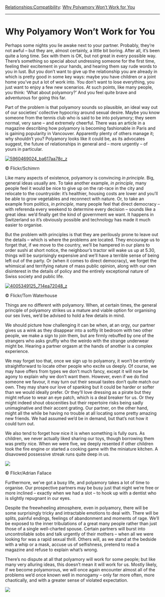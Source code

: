[Relationships:](https://www.theschooloflife.com/thebookoflife/category/relationships/)[Compatibility](https://www.theschooloflife.com/thebookoflife/category/relationships/compatibility/): [Why Polyamory Won’t Work for You](https://www.theschooloflife.com/thebookoflife/why-polyamory-wont-work-for-you/)

* * *

# Why Polyamory Won’t Work for You

Perhaps some nights you lie awake next to your partner. Probably, they’re not awful – but they are, almost certainly, a little bit boring. After all, it’s been quite a long time. Sex with them is OK, but not great in every possible way. There’s something so special about undressing someone for the first time, feeling their excitement in your hands, and hearing them say rude words to you in lust. But you don’t want to give up the relationship you are already in which is pretty good in some key ways: maybe you have children or a joint home you’ve put a lot of work into. You don’t want to lose everything, you just want to enjoy a few new scenarios. At such points, like many people, you think: ‘What about polyamory?’ And you feel quite brave and adventurous for going this far.

Part of the problem is that polyamory sounds so plausible, an ideal way out of our societies’ collective hypocrisy around sexual desire. Maybe you know someone from the tennis club who is said to be into polyamory; they seem normal, very sane – and extremely cheerful. There was an article in a magazine describing how polyamory is becoming fashionable in Paris and is gaining popularity in Vancouver. Apparently plenty of others manage it; why shouldn’t you? Polyamory looks like it could be, as its advocates suggest, the future of relationships in general and – more urgently – of yours in particular.

[![5960469024_ba617aa78c_z](https://www.theschooloflife.com/thebookoflife/wp-content/uploads/2016/09/5960469024_ba617aa78c_z.jpg)](http://www.thebookoflife.org/wp-content/uploads/2016/09/5960469024_ba617aa78c_z.jpg)

© Flickr/Schimrn

Like many aspects of existence, polyamory is convincing _in principle_. Big, general ideas usually are. To take another example, _in principle_, many people feel it would be nice to give up on the rat-race in the city and relocate to the countryside: it’s healthier, housing costs are lower and you’ll be able to grow vegetables and reconnect with nature. Or, to take an example from politics, _in principle_, many people feel that direct democracy – with referenda every weekend to determine every decision – sounds like a great idea: we’d finally get the kind of government we want. It happens in Switzerland so it’s obviously possible and technology has made it much easier&nbsp;to organise.

But the problem with principles is that they are perilously prone to leave out the details – which is where the problems are located. They encourage us to forget that, if we move to the country, we’ll be hampered in our plans to order sushi at short notice, the neighbour’s tractor will wake us up at 5.30, things will be surprisingly expensive and we’ll have a terrible sense of being left out of the party. Or (when it comes to direct democracy), we forget the whimsical and terrifying nature of mass public opinion, along with our own disinterest in the details of policy and the entirely exceptional nature of Swiss society and public life.

[![4005349125_714ea72048_z](https://www.theschooloflife.com/thebookoflife/wp-content/uploads/2016/09/4005349125_714ea72048_z.jpg)](http://www.thebookoflife.org/wp-content/uploads/2016/09/4005349125_714ea72048_z.jpg)

© Flickr/Tom Waterhouse

Things are no different with polyamory. When, at certain times, the general principle of polyamory strikes us a mature and viable option for organising our sex lives, we’d be advised to hold a few details in mind.

We should picture how challenging it can be when, at an orgy, our partner gives us a wink as they disappear into a softly lit bedroom with two other people, we make a sign to join them, but are firmly rebuffed by one of the strangers who asks gruffly who the weirdo with the strange underwear might be. Hearing a partner orgasm at the hands of another is a complex experience.

We may forget too that, once we sign up to polyamory, it won’t be entirely straightforward to locate other people who excite us deeply. Of course, we may have offers from types we don’t much fancy, except it will now be agony to explain why we don’t want them. However, even if we do find someone we favour, it may turn out their sexual tastes don’t quite match our own. They may share our love of spanking but it could be harder or softer than we would ideally prefer. Or they’ll love dressing as a pirate but they might refuse to wear an eye patch, which is a deal breaker for us. Or they might indeed shout obscenities but their repertoire risks being sadly unimaginative and their accent grating. Our partner, on the other hand, might all the while be having no trouble at all locating some pretty amazing new friends. We had assumed we’d be in demand, but that’s not how it could turn out.

We also tend to forget how nice it is when something is fully ours. As children, we never actually liked sharing our toys, though borrowing them was pretty nice. When we were five, we deeply resented if other children took the fire engine or started a cooking game with the miniature kitchen. A disavowed possessive streak runs quite deep in us.

 ![](https://www.theschooloflife.com/thebookoflife/wp-content/uploads/2016/09/14648182507_f951439f13_z.jpg)

© Flickr/Adrian Fallace

Furthermore, we’ve got a busy life, and polyamory takes a lot of time to organise. Our prospective partners may be busy just that night we’re free or more inclined – exactly when we had a slot – to hook up with a dentist who is slightly repugnant in our eyes.

Despite the freewheeling atmosphere, even in polyamory, there will be some surprisingly tricky and intractable emotions to deal with. There will be splits, painful endings, feelings of abandonment and moments of rage. We’ll be exposed to the inner tribulations of a great many people rather than just those of a single well-charted spouse. Certain partners will burst into uncontrollable sobs and talk urgently of their mothers – when all we were looking for was a rapid sexual thrill. Others will, as we stand at the bedside with a whip or a mask, accuse us of selfishness, pretend to read a magazine and refuse to explain what’s wrong.

There’s no dispute at all that polyamory will work for some people; but like many very alluring ideas, this doesn’t mean it will work for us. Mostly likely, if we become polyamorous, we will once again encounter almost all of the problems we’d once known well in monogamy – only far more often, more chaotically, and with a greater sense of violated expectation.

[![](https://img.youtube.com/vi/kofy5PSMuUQ/0.jpg)](https://www.youtube.com/embed/kofy5PSMuUQ '')
